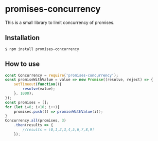 # promises-concurrency
This is a small library to limit concurrency of promises.

## Installation
```
$ npm install promises-concurrency
```

## How to use
```javascript
const Concurrency = require('promises-concurrency');
const promiseWithValue = value => new Promise((resolve, reject) => {
    setTimeout(function(){
        resolve(value);
    }, 1000);
});
const promises = [];
for (let i=0; i<10; i++){
    promises.push(() => promiseWithValue(i));
}
Concurrency.all(promises, 3)
    .then(results => {
        //results = [0,1,2,3,4,5,6,7,8,9]
    });
```
